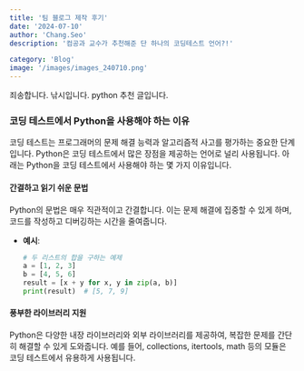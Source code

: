 ```yaml
---
title: '팀 블로그 제작 후기'
date: '2024-07-10'
author: 'Chang.Seo'
description: '컴공과 교수가 추천해준 단 하나의 코딩테스트 언어?!'

category: 'Blog'
image: '/images/images_240710.png'
---
```


죄송합니다. 낚시입니다.
python 추천 글입니다.

### 코딩 테스트에서 Python을 사용해야 하는 이유

코딩 테스트는 프로그래머의 문제 해결 능력과 알고리즘적 사고를 평가하는 중요한 단계입니다. Python은 코딩 테스트에서 많은 장점을 제공하는 언어로 널리 사용됩니다. 아래는 Python을 코딩 테스트에서 사용해야 하는 몇 가지 이유입니다.

#### 간결하고 읽기 쉬운 문법

Python의 문법은 매우 직관적이고 간결합니다. 이는 문제 해결에 집중할 수 있게 하며, 코드를 작성하고 디버깅하는 시간을 줄여줍니다.

- **예시**:
  ```python
  # 두 리스트의 합을 구하는 예제
  a = [1, 2, 3]
  b = [4, 5, 6]
  result = [x + y for x, y in zip(a, b)]
  print(result)  # [5, 7, 9]
  ```

#### 풍부한 라이브러리 지원

Python은 다양한 내장 라이브러리와 외부 라이브러리를 제공하여, 복잡한 문제를 간단히 해결할 수 있게 도와줍니다. 예를 들어, collections, itertools, math 등의 모듈은 코딩 테스트에서 유용하게 사용됩니다.
